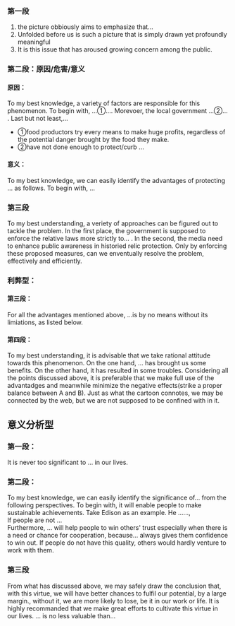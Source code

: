 ### 第一段
1. the  picture obbiously aims to emphasize that...
2. Unfolded before us is such a picture that is simply drawn yet profoundly meaningful
3. It is this issue that has aroused growing concern among the public.  

### 第二段：原因/危害/意义
#### 原因：
To my best knowledge, a variety of factors are responsible for this phenomenon. To begin with, ...①.... Morevoer, the local government ...②... . Last but not least,...
- ①food productors try every means to make huge profits, regardless of the potential danger brought by the food they make.
- ②have not done enough to protect/curb ...

#### 意义：
To my best knowledge, we can easily identify the advantages of protecting ... as follows. To begin with, ...

### 第三段
To my best understanding, a veriety of approaches can be figured out to tackle the problem. In the first place, the government is supposed to enforce the relative laws more strictly to... . In the second, the media need to enhance public awareness in historied relic protection. Only by enforcing these proposed measures, can we enventually resolve the problem, effectively and efficiently.

### 利弊型：
#### 第三段：
For all the advantages mentioned above, ...is by no means without its limiations, as listed below.  
#### 第四段：
To my best understanding, it is advisable that we take rational attitude towards this phenomenon. On the one hand, ... has brought us some benefits. On the other hand, it has resulted in some troubles. Considering all the points discussed above, it is preferable that we make full use of the advantadges and meanwhile minimize the negative effects(strike a proper balance between A and B). Just as what the cartoon connotes, we may be connected by the web, but we are not supposed to be confined with in it.

## 意义分析型
### 第一段：  
It is never too significant to ... in our lives.  
### 第二段：  
To my best knowledge, we can easily identify the significance of... from the following perspectives. To begin with, it will enable people to make sustainable achievements. Take Edison as an example. He ......,  
If people are not ...  
Furthermore, ... will help people to win others' trust especially when there is a need or chance for cooperation, because... always gives them confidence to win out. If people do not have this quality, others would hardly venture to work with them.  
### 第三段
From what has discussed above, we may safely draw the conclusion that, with this virtue, we will have better chances to fulfil our potential, by a large margin., without it, we are more likely to lose, be it in our work or life. It is highly recommanded that we make great efforts to cultivate this virtue in our lives. ... is no less valuable than... 
